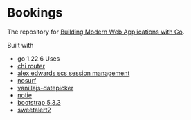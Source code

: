 # Bookings

The repository for [Building Modern Web Applications with Go](https://www.udemy.com/course/building-modern-web-applications-with-go/?referralCode=0415FB906223F10C6800).

Built with
- go 1.22.6
Uses
- [chi router](https://github.com/go-chi/chi)
- [alex edwards scs session management](https://github.com/alexedwards/scs)
- [nosurf](https://github.com/justinas/nosurf)
- [vanillajs-datepicker](https://github.com/mymth/vanillajs-datepicker)
- [notie](https://github.com/jaredreich/notie)
- [bootstrap 5.3.3](https://getbootstrap.com/)
- [sweetalert2](https://sweetalert2.github.io/)


